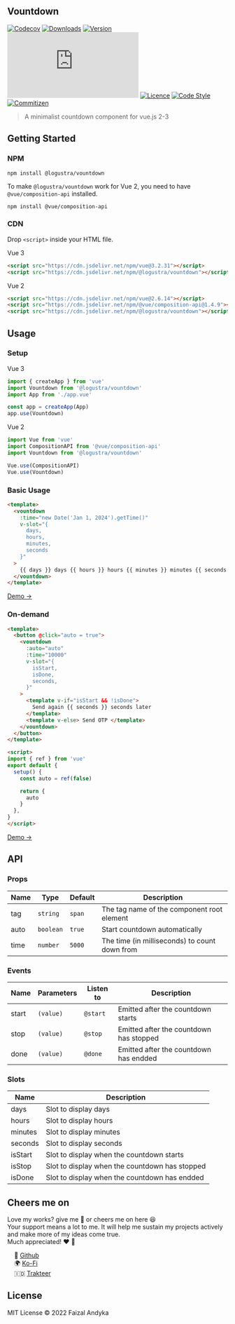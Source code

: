 ## Vountdown

[![Codecov](https://img.shields.io/codecov/c/github/logustra/vountdown)](https://codecov.io/github/logustra/vountdown?branch=master)
[![Downloads](https://img.shields.io/npm/dm/@logustra/vountdown)](https://npmcharts.com/compare/@logustra/vountdown?minimal=true)
[![Version](https://img.shields.io/npm/v/@logustra/vountdown)](https://www.npmjs.com/package/@logustra/vountdown)
[![Gzip Size](https://img.badgesize.io/https://unpkg.com/@logustra/vountdown/dist/index.umd.js?compression=gzip)](https://unpkg.com/@logustra/vountdown/dist/index.umd.js)
[![Licence](https://img.shields.io/npm/l/@logustra/vountdown)](https://www.npmjs.com/package/@logustra/vountdown)
[![Code Style](https://img.shields.io/badge/code_style-standard-brightgreen.svg)](https://standardjs.com)
[![Commitizen](https://img.shields.io/badge/commitizen-friendly-brightgreen.svg)](http://commitizen.github.io/cz-cli)

> A minimalist countdown component for vue.js 2-3

## Getting Started
### NPM

```shell
npm install @logustra/vountdown
```

To make `@logustra/vountdown` work for Vue 2, you need to have `@vue/composition-api` installed.

```shell
npm install @vue/composition-api
```

### CDN
Drop `<script>` inside your HTML file.

Vue 3
```html
<script src="https://cdn.jsdelivr.net/npm/vue@3.2.31"></script>
<script src="https://cdn.jsdelivr.net/npm/@logustra/vountdown"></script>
```

Vue 2
```html
<script src="https://cdn.jsdelivr.net/npm/vue@2.6.14"></script>
<script src="https://cdn.jsdelivr.net/npm/@vue/composition-api@1.4.9"></script>
<script src="https://cdn.jsdelivr.net/npm/@logustra/vountdown"></script>
```

## Usage
### Setup
Vue 3
```js
import { createApp } from 'vue'
import Vountdown from '@logustra/vountdown'
import App from './app.vue'

const app = createApp(App)
app.use(Vountdown)
```

Vue 2
```js
import Vue from 'vue'
import CompositionAPI from '@vue/composition-api'
import Vountdown from '@logustra/vountdown'

Vue.use(CompositionAPI)
Vue.use(Vountdown)
```

### Basic Usage
```html
<template>
  <vountdown 
    :time="new Date('Jan 1, 2024').getTime()" 
    v-slot="{ 
      days,
      hours,
      minutes,
      seconds 
    }"
  >
    {{ days }} days {{ hours }} hours {{ minutes }} minutes {{ seconds }} seconds.
  </vountdown>
</template>
```
[Demo →](https://stackblitz.com/edit/vitejs-vite-utq8t4?file=src%2Fcomponents%2FbasicUsage.vue)

### On-demand
```html
<template>
  <button @click="auto = true">
    <vountdown
      :auto="auto"
      :time="10000"
      v-slot="{
        isStart,
        isDone,
        seconds,
      }"
    >
      <template v-if="isStart && !isDone">
        Send again {{ seconds }} seconds later
      </template>
      <template v-else> Send OTP </template>
    </vountdown>
  </button>
</template>

<script>
import { ref } from 'vue'
export default {
  setup() {
    const auto = ref(false)

    return {
      auto
    }
  },
}
</script>
```
[Demo →](https://stackblitz.com/edit/vitejs-vite-utq8t4?file=src%2Fcomponents%2FonDemand.vue)

## API
### Props
| Name | Type | Default | Description |
|------|------|---------|-------------|
| tag | `string` | `span` | The tag name of the component root element | 
| auto | `boolean` | `true` | Start countdown automatically |
| time | `number` | `5000` | The time (in milliseconds) to count down from |

### Events
| Name | Parameters | Listen to | Description |
|------|------|---------|-------------|
| start | `(value)` | `@start` | Emitted after the countdown starts | 
| stop | `(value)` | `@stop` | Emitted after the countdown has stopped |
| done | `(value)` | `@done` | Emitted after the  countdown has endded |

### Slots
| Name | Description |
|------|-------------|
| days | Slot to display days | 
| hours | Slot to display hours | 
| minutes | Slot to display minutes | 
| seconds | Slot to display seconds | 
| isStart | Slot to display when the countdown starts | 
| isStop | Slot to display when the countdown has stopped | 
| isDone | Slot to display when the countdown has endded | 

## Cheers me on
Love my works? give me 🌟 or cheers me on here 😆 <br>
Your support means a lot to me. It will help me sustain my projects actively and make more of my ideas come true. <br>
Much appreciated! ❤️ 🙏

&nbsp; &nbsp; 🐙 [Github](https://github.com/sponsors/logustra)<br>
&nbsp; &nbsp; 🌍 [Ko-Fi](https://ko-fi.com/logustra)<br>
&nbsp; &nbsp; 🇮🇩 [Trakteer](https://trakteer.id/logustra/tip)<br>

## License
MIT License © 2022 Faizal Andyka